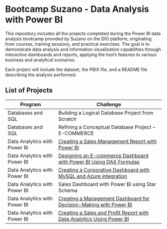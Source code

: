 # Bootcamp Suzano - Data Analysis with Power BI
This repository includes all the projects completed during the Power BI data analysis bootcamp provided by Suzano on the DIO platform, originating from courses, training sessions, and practical exercises. The goal is to demonstrate data analysis and information visualization capabilities through interactive dashboards and reports, applying the tool’s features to various business and analytical scenarios.

Each project will include the dataset, the PBIX file, and a README file describing the analysis performed.

## List of Projects

| Program  | Challenge |
| ------------- | ------------- |
| Databases and SQL  | Building a Logical Database Project from Scratch  |
| Databases and SQL  | Refining a Conceptual Database Project – E-COMMERCE |
| Data Analytics with Power Bi | [Creating a Sales Management Report with Power BI](https://app.powerbi.com/view?r=eyJrIjoiODg1NDUzZWItYjA3Zi00ZTlmLTlhY2MtNzk5ODNhOTE4YzY1IiwidCI6ImZlODc4N2JjLWM5MTQtNDY2NS04NTQ3LTI2OGUxNWNiMGQ5YSJ9) |
| Data Analytics with Power BI  |[Designing an E-commerce Dashboard with Power BI Using DAX Formulas](https://app.powerbi.com/view?r=eyJrIjoiMDVkMDljYjQtYTUxZC00MDVkLTg3NjItNjAzNzk0NmJlYmU4IiwidCI6ImZlODc4N2JjLWM5MTQtNDY2NS04NTQ3LTI2OGUxNWNiMGQ5YSJ9)  |
| Data Analytics with Power BI  | [Creating a Corporative Dashboard with MySQL and Azure integration](https://app.powerbi.com/view?r=eyJrIjoiOTE0Nzc4YzItMzM5ZS00MTAwLTgxY2EtMzAxZmRkYzc5OGRiIiwidCI6ImZlODc4N2JjLWM5MTQtNDY2NS04NTQ3LTI2OGUxNWNiMGQ5YSJ9) |
| Data Analytics with Power BI  | Sales Dashboard with Power BI using Star Schema |
| Data Analytics with Power BI  |[Creating a Management Dashboard for Decision-Making with Power BI](https://app.powerbi.com/view?r=eyJrIjoiMDA1MDExYzgtMDIwMS00MzViLWJkOGItNDE1MTZkNTk0ZmY5IiwidCI6ImZlODc4N2JjLWM5MTQtNDY2NS04NTQ3LTI2OGUxNWNiMGQ5YSJ9) |
| Data Analytics with Power BI  |[Creating a Sales and Profit Report with Data Analytics Using Power BI](https://app.powerbi.com/view?r=eyJrIjoiMjE1NjgzZTMtZDc0NC00NzdiLWJlYzQtNzE4NDEwMWQ4NWI3IiwidCI6ImZlODc4N2JjLWM5MTQtNDY2NS04NTQ3LTI2OGUxNWNiMGQ5YSJ9) |








